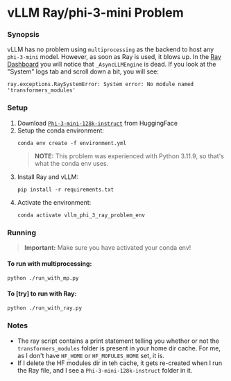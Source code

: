 # vLLM Ray/phi-3-mini Problem

### Synopsis

vLLM has no problem using `multiprocessing` as the backend to host any `phi-3-mini` model. However, as soon as Ray is used, it blows up. In the [Ray Dashboard](http://127.0.0.1:8265/#/actors) you will notice that `_AsyncLLMEngine` is dead. If you look at the "System" logs tab and scroll down a bit, you will see:

```shell
ray.exceptions.RaySystemError: System error: No module named 'transformers_modules'
```

### Setup

1. Download [`Phi-3-mini-128k-instruct`](https://huggingface.co/microsoft/Phi-3-mini-128k-instruct) from HuggingFace
2. Setup the conda environment:
   ```shell
   conda env create -f environment.yml
   ```
   > **NOTE:** This problem was experienced with Python 3.11.9, so that's what the conda env uses.
3. Install Ray and vLLM:
   ```shell
   pip install -r requirements.txt
   ```
4. Activate the environment:
   ```shell
   conda activate vllm_phi_3_ray_problem_env
   ```

### Running

> **Important:** Make sure you have activated your conda env!

#### To run with multiprocessing:

```shell
python ./run_with_mp.py
```

#### To [try] to run with Ray:

```shell
python ./run_with_ray.py
```

### Notes

- The ray script contains a print statement telling you whether or not the `transformers_modules` folder is present in your home dir cache. For me, as I don't have `HF_HOME` or `HF_MOFULES_HOME` set, it is.
- If I delete the HF modules dir in teh cache, it gets re-created when I run the Ray file, and I see a `Phi-3-mini-128k-instruct` folder in it.
